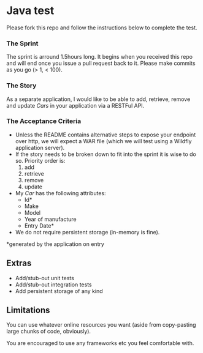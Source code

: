 Java test
=========

Please fork this repo and follow the instructions below to complete the test.

### The Sprint

The sprint is arround 1.5hours long. It begins when you received this repo and will end once you issue a pull request back to it. Please make commits as you go (> 1, < 100). 

### The Story

As a separate application, I would like to be able to add, retrieve, remove and update *Cars* in your application via a RESTFul API.

### The Acceptance Criteria

- Unless the README contains alternative steps to expose your endpoint over http, we will expect a WAR file (which we will test using a Wildfly application server).
- If the story needs to be broken down to fit into the sprint it is wise to do so. 
  Priority order is:
  1. add
  2. retrieve 
  3. remove
  4. update
- My *Car* has the following attributes:
  - Id*
  - Make
  - Model
  - Year of manufacture
  - Entry Date*
- We do not require persistent storage (in-memory is fine).

*generated by the application on entry

## Extras
- Add/stub-out unit tests
- Add/stub-out integration tests
- Add persistent storage of any kind

## Limitations

You can use whatever online resources you want (aside from copy-pasting large chunks of code, obviously).

You are encouraged to use any frameworks etc you feel comfortable with.
